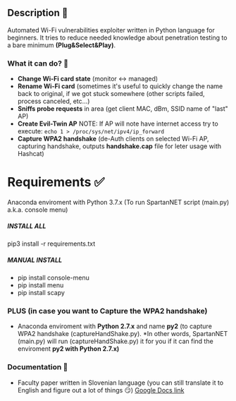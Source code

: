 ## Description 📝
Automated Wi-Fi vulnerabilities exploiter written in Python language for beginners.
It tries to reduce needed knowledge about penetration testing to a bare minimum **(Plug&Select&Play)**.
### What it can do? 👀
* **Change Wi-Fi card state** (monitor <-> managed)
* **Rename Wi-Fi card** (sometimes it's useful to quickly change the name back to original, if we got stuck somewhere (other scripts failed, process canceled, etc...)
* **Sniffs probe requests** in area (get client MAC, dBm, SSID name of "last" AP)
* **Create Evil-Twin AP** 
NOTE: If AP will note have internet access try to execute:
`echo 1 > /proc/sys/net/ipv4/ip_forward`
* **Capture WPA2 handshake** (de-Auth clients on selected Wi-Fi AP, capturing handshake, outputs **handshake.cap** file for leter usage with Hashcat) 
# Requirements ✅
Anaconda enviroment with Python 3.7.x (To run SpartanNET script (main.py) a.k.a. console menu)
##### INSTALL ALL
pip3 install -r requirements.txt
##### MANUAL INSTALL
* pip install console-menu
* pip install menu
* pip install scapy
### PLUS (in case you want to Capture the WPA2 handshake) 
* Anaconda enviroment with **Python 2.7.x** and name **py2** (to capture WPA2 handshake (captureHandShake.py).
*In other words, SpartanNET (main.py) will run (captureHandShake.py) it for you if it can find the enviroment **py2 with Python 2.7.x)**
### Documentation 📘 
* Faculty paper written in Slovenian language (you can still translate it to English and figure out a lot of things 😏)
[Google Docs link](https://docs.google.com/document/d/1uIwj4-HJyQNUju9b_4l_-atU1H54xv4_uDSFtwpmb2o/edit?usp=sharing)
